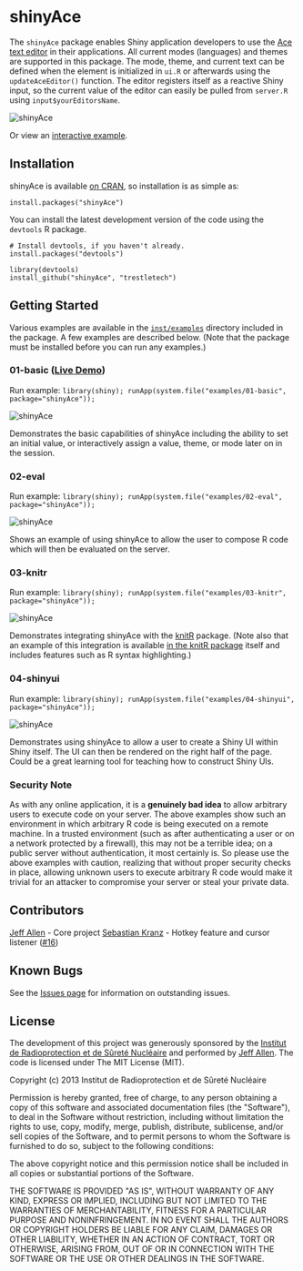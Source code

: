 shinyAce
==========

The `shinyAce` package enables Shiny application developers to use the 
[Ace text editor](http://ace.c9.io/#nav=about) in their applications. All
current modes (languages) and themes are supported in this package. The 
mode, theme, and current text can be defined when the element is initialized 
in `ui.R` or afterwards using the `updateAceEditor()` function. The editor
registers itself as a reactive Shiny input, so the current value of the
editor can easily be pulled from `server.R` using `input$yourEditorsName`.

![shinyAce](http://trestletech.github.io/shinyAce/images/shinyAce.png)

Or view an [interactive example](http://bit.ly/160IgdO).

Installation
------------

shinyAce is available [on CRAN](http://cran.r-project.org/web/packages/shinyAce/), so installation is as simple as:

```
install.packages("shinyAce")
```

You can install the latest development version of the code using the `devtools` R package.

```
# Install devtools, if you haven't already.
install.packages("devtools")

library(devtools)
install_github("shinyAce", "trestletech")
```

## Getting Started

Various examples are available in the [`inst/examples`](https://github.com/trestletech/shinyAce/tree/master/inst/examples) directory included in the package. A few examples are described below. (Note that the package must be installed before you can run any examples.)

### 01-basic ([Live Demo](http://spark.rstudio.com/trestletech/shinyAce1/))

Run example: `library(shiny); runApp(system.file("examples/01-basic", package="shinyAce"));`

![shinyAce](http://trestletech.github.io/shinyAce/images/shinyAce.png)

Demonstrates the basic capabilities of shinyAce including the ability to set an initial value, or interactively assign a value, theme, or mode later on in the session.

### 02-eval

Run example: `library(shiny); runApp(system.file("examples/02-eval", package="shinyAce"));`

![shinyAce](http://trestletech.github.io/shinyAce/images/shinyAce-eval.png)

Shows an example of using shinyAce to allow the user to compose R code which will then be evaluated on the server.

### 03-knitr

Run example: `library(shiny); runApp(system.file("examples/03-knitr", package="shinyAce"));`

![shinyAce](http://trestletech.github.io/shinyAce/images/shinyAce-knitr.png)

Demonstrates integrating shinyAce with the [knitR](http://yihui.name/knitr/) package. (Note also that an example of this integration is available [in the knitR package](https://github.com/yihui/knitr/tree/master/inst/shiny) itself and includes features such as R syntax highlighting.)

### 04-shinyui

Run example: `library(shiny); runApp(system.file("examples/04-shinyui", package="shinyAce"));`

![shinyAce](http://trestletech.github.io/shinyAce/images/shinyAce-renderui.png)

Demonstrates using shinyAce to allow a user to create a Shiny UI within Shiny itself. The UI can then be rendered on the right half of the page. Could be a great learning tool for teaching how to construct Shiny UIs.

### Security Note

As with any online application, it is a **genuinely bad idea** to allow arbitrary users to execute code on your server. The above examples show such an environment in which arbitrary R code is being executed on a remote machine. In a trusted environment (such as after authenticating a user or on a network protected by a firewall), this may not be a terrible idea; on a public server without authentication, it most certainly is. So please use the above examples with caution, realizing that without proper security checks in place, allowing unknown users to execute arbitrary R code would make it trivial for an attacker to compromise your server or steal your private data.

Contributors
------------

[Jeff Allen](https://github.com/trestletech) - Core project
[Sebastian Kranz](https://github.com/skranz) - Hotkey feature and cursor listener ([#16](https://github.com/trestletech/shinyAce/pull/16/files))

Known Bugs
----------

See the [Issues page](https://github.com/trestletech/shinyAce/issues) for information on outstanding issues. 

License
-------

The development of this project was generously sponsored by the [Institut de 
Radioprotection et de Sûreté Nucléaire](http://www.irsn.fr/EN/Pages/home.aspx) 
and performed by [Jeff Allen](http://trestletech.com). The code is
licensed under The MIT License (MIT).

Copyright (c) 2013 Institut de Radioprotection et de Sûreté Nucléaire

Permission is hereby granted, free of charge, to any person obtaining a copy
of this software and associated documentation files (the "Software"), to deal
in the Software without restriction, including without limitation the rights
to use, copy, modify, merge, publish, distribute, sublicense, and/or sell
copies of the Software, and to permit persons to whom the Software is
furnished to do so, subject to the following conditions:

The above copyright notice and this permission notice shall be included in
all copies or substantial portions of the Software.

THE SOFTWARE IS PROVIDED "AS IS", WITHOUT WARRANTY OF ANY KIND, EXPRESS OR
IMPLIED, INCLUDING BUT NOT LIMITED TO THE WARRANTIES OF MERCHANTABILITY,
FITNESS FOR A PARTICULAR PURPOSE AND NONINFRINGEMENT. IN NO EVENT SHALL THE
AUTHORS OR COPYRIGHT HOLDERS BE LIABLE FOR ANY CLAIM, DAMAGES OR OTHER
LIABILITY, WHETHER IN AN ACTION OF CONTRACT, TORT OR OTHERWISE, ARISING FROM,
OUT OF OR IN CONNECTION WITH THE SOFTWARE OR THE USE OR OTHER DEALINGS IN
THE SOFTWARE.
